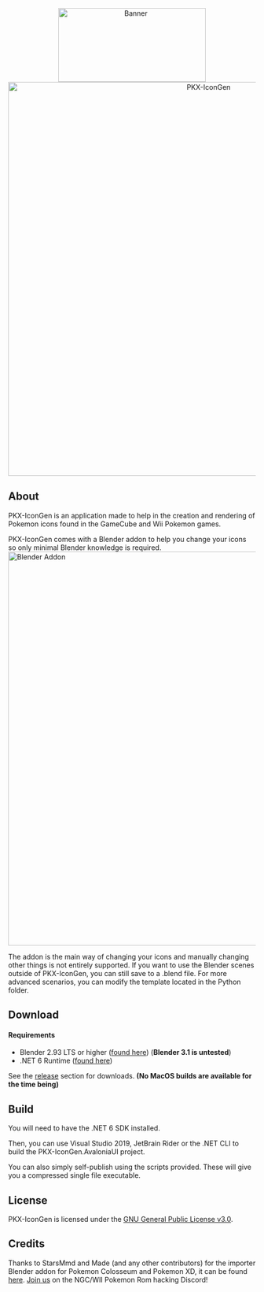 <div style="text-align: center">
    <img src="https://user-images.githubusercontent.com/67592217/171957222-fc664c5a-d3ba-4e9c-b6d6-cbffc1149ca4.png" style="text-align: center" alt="Banner" width="300" height="150">
    <br />
    <img src="https://user-images.githubusercontent.com/67592217/171300758-498b768d-7cdb-4902-9f91-964fdfd56b35.png" alt="PKX-IconGen" width="800">
</div>


## About
PKX-IconGen is an application made to help in the creation and rendering of Pokemon icons found in the GameCube and Wii Pokemon games.

PKX-IconGen comes with a Blender addon to help you change your icons so only minimal Blender knowledge is required.
<img src="https://user-images.githubusercontent.com/67592217/171301192-c0dc1fa7-7268-4ade-b6eb-00d2d5f8a7c5.png" alt="Blender Addon" width="800">

The addon is the main way of changing your icons and manually changing other things is not entirely supported. 
If you want to use the Blender scenes outside of PKX-IconGen, you can still save to a .blend file. For more advanced scenarios, you can modify the template located in the Python folder.

## Download
#### Requirements
- Blender 2.93 LTS or higher ([found here](https://www.blender.org/download/)) (**Blender 3.1 is untested**)
- .NET 6 Runtime ([found here](https://dotnet.microsoft.com/en-us/download))

See the [release](https://github.com/mikeyX101/PKX-IconGen/releases) section for downloads. **(No MacOS builds are available for the time being)**

## Build
You will need to have the .NET 6 SDK installed.

Then, you can use Visual Studio 2019, JetBrain Rider or the .NET CLI to build the PKX-IconGen.AvaloniaUI project.

You can also simply self-publish using the scripts provided. These will give you a compressed single file executable.

## License
PKX-IconGen is licensed under the [GNU General Public License v3.0](COPYING).

## Credits
Thanks to StarsMmd and Made (and any other contributors) for the importer Blender addon for Pokemon Colosseum and Pokemon XD, it can be found [here](https://github.com/StarsMmd/Blender-Addon-Gamecube-Models).
[Join us](https://www.discord.gg/xCPjjnv) on the NGC/WII Pokemon Rom hacking Discord!